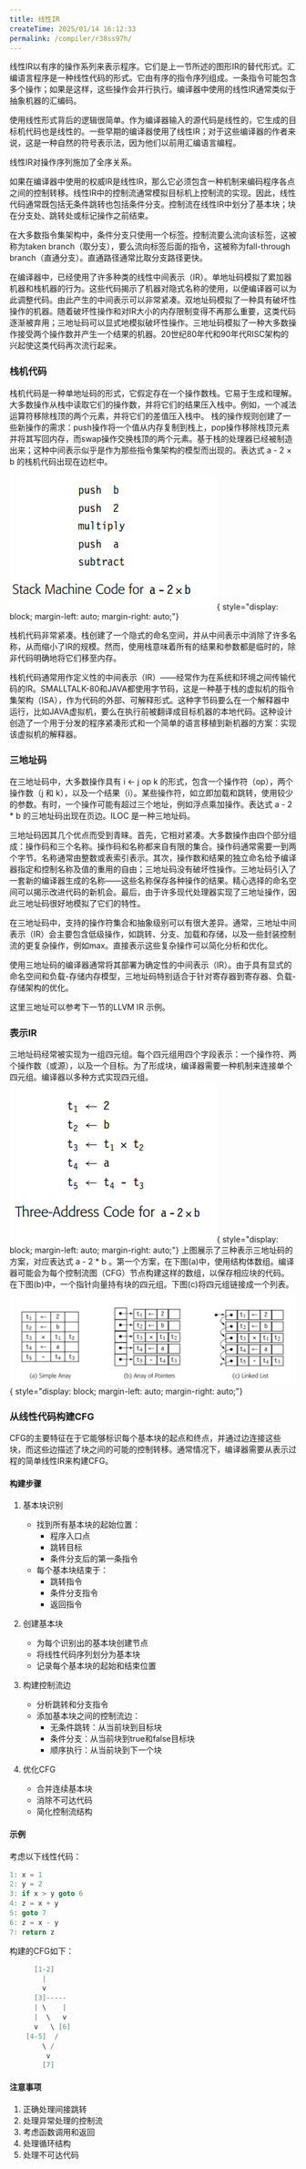 ```yaml
---
title: 线性IR
createTime: 2025/01/14 16:12:33
permalink: /compiler/r38ss97h/
---
```


线性IR以有序的操作系列来表示程序。它们是上一节所述的图形IR的替代形式。汇编语言程序是一种线性代码的形式。它由有序的指令序列组成。一条指令可能包含多个操作；如果是这样，这些操作会并行执行。编译器中使用的线性IR通常类似于抽象机器的汇编码。

使用线性形式背后的逻辑很简单。作为编译器输入的源代码是线性的，它生成的目标机代码也是线性的。一些早期的编译器使用了线性IR；对于这些编译器的作者来说，这是一种自然的符号表示法，因为他们以前用汇编语言编程。

线性IR对操作序列施加了全序关系。

如果在编译器中使用的权威IR是线性IR，那么它必须包含一种机制来编码程序各点之间的控制转移。线性IR中的控制流通常模拟目标机上控制流的实现。因此，线性代码通常既包括无条件跳转也包括条件分支。控制流在线性IR中划分了基本块；块在分支处、跳转处或标记操作之前结束。

在大多数指令集架构中，条件分支只使用一个标签。控制流要么流向该标签，这被称为taken branch（取分支），要么流向标签后面的指令，这被称为fall-through branch（直通分支）。直通路径通常比取分支路径更快。

在编译器中，已经使用了许多种类的线性中间表示（IR）。单地址码模拟了累加器机器和栈机器的行为。这些代码揭示了机器对隐式名称的使用，以便编译器可以为此调整代码。由此产生的中间表示可以非常紧凑。双地址码模拟了一种具有破坏性操作的机器。随着破坏性操作和对IR大小的内存限制变得不再那么重要，这类代码逐渐被弃用；三地址码可以显式地模拟破坏性操作。三地址码模拟了一种大多数操作接受两个操作数并产生一个结果的机器。20世纪80年代和90年代RISC架构的兴起使这类代码再次流行起来。

### 栈机代码

栈机代码是一种单地址码的形式，它假定存在一个操作数栈。它易于生成和理解。大多数操作从栈中读取它们的操作数，并将它们的结果压入栈中。例如，一个减法运算符移除栈顶的两个元素，并将它们的差值压入栈中。
栈的操作规则创建了一些新操作的需求：push操作将一个值从内存复制到栈上，pop操作移除栈顶元素并将其写回内存，而swap操作交换栈顶的两个元素。基于栈的处理器已经被制造出来；这种中间表示似乎是作为那些指令集架构的模型而出现的。表达式 a - 2 × b 的栈机代码出现在边栏中。

![picture4.1](/compiler/eac/IR/stack.png){ style="display: block; margin-left: auto; margin-right: auto;"}

栈机代码非常紧凑。栈创建了一个隐式的命名空间，并从中间表示中消除了许多名称，从而缩小了IR的规模。然而，使用栈意味着所有的结果和参数都是临时的，除非代码明确地将它们移至内存。

栈机代码通常用作定义性的中间表示（IR）——经常作为在系统和环境之间传输代码的IR。SMALLTALK-80和JAVA都使用字节码，这是一种基于栈的虚拟机的指令集架构（ISA），作为代码的外部、可解释形式。这种字节码要么在一个解释器中运行，比如JAVA虚拟机，要么在执行前被翻译成目标机器的本地代码。这种设计创造了一个用于分发的程序紧凑形式和一个简单的语言移植到新机器的方案：实现该虚拟机的解释器。

### 三地址码

在三地址码中，大多数操作具有 i <- j op k 的形式，包含一个操作符（op），两个操作数（j 和 k），以及一个结果（i）。某些操作符，如立即加载和跳转，使用较少的参数。有时，一个操作可能有超过三个地址，例如浮点乘加操作。表达式 a - 2 * b 的三地址码出现在页边。ILOC 是一种三地址码。

三地址码因其几个优点而受到青睐。首先，它相对紧凑。大多数操作由四个部分组成：操作码和三个名称。操作码和名称都来自有限的集合。操作码通常需要一到两个字节。名称通常由整数或表索引表示。其次，操作数和结果的独立命名给予编译器指定和控制名称及值的重用的自由；三地址码没有破坏性操作。三地址码引入了一套新的编译器生成的名称——这些名称保存各种操作的结果。精心选择的命名空间可以揭示改进代码的新机会。最后，由于许多现代处理器实现了三地址操作，因此三地址码很好地模拟了它们的特性。

在三地址码中，支持的操作符集合和抽象级别可以有很大差异。通常，三地址中间表示（IR）会主要包含低级操作，如跳转、分支、加载和存储，以及一些封装控制流的更复杂操作，例如max。直接表示这些复杂操作可以简化分析和优化。

使用三地址码的编译器通常将其部署为确定性的中间表示（IR）。由于具有显式的命名空间和负载-存储内存模型，三地址码特别适合于针对寄存器到寄存器、负载-存储架构的优化。

这里三地址可以参考下一节的LLVM IR 示例。

### 表示IR

三地址码经常被实现为一组四元组。每个四元组用四个字段表示：一个操作符、两个操作数（或源），以及一个目标。为了形成块，编译器需要一种机制来连接单个四元组。编译器以多种方式实现四元组。
![picture4.2](/compiler/eac/IR/irre.png){ style="display: block; margin-left: auto; margin-right: auto;"}
上图展示了三种表示三地址码的方案，对应表达式 a - 2 * b 。第一个方案，在下图(a)中，使用结构体数组。编译器可能会为每个控制流图（CFG）节点构建这样的数组，以保存相应块的代码。在下图(b)中，一个指针向量持有块的四元组。下图(c)将四元组链接成一个列表。

![picture4.2](/compiler/eac/IR/irre2.png){ style="display: block; margin-left: auto; margin-right: auto;"}

### 从线性代码构建CFG

CFG的主要特征在于它能够标识每个基本块的起点和终点，并通过边连接这些块，而这些边描述了块之间的可能的控制转移。通常情况下，编译器需要从表示过程的简单线性IR来构建CFG。

#### 构建步骤

1. 基本块识别
   - 找到所有基本块的起始位置：
     - 程序入口点
     - 跳转目标
     - 条件分支后的第一条指令
   - 每个基本块结束于：
     - 跳转指令
     - 条件分支指令
     - 返回指令

2. 创建基本块
   - 为每个识别出的基本块创建节点
   - 将线性代码序列划分为基本块
   - 记录每个基本块的起始和结束位置

3. 构建控制流边
   - 分析跳转和分支指令
   - 添加基本块之间的控制流边：
     - 无条件跳转：从当前块到目标块
     - 条件分支：从当前块到true和false目标块
     - 顺序执行：从当前块到下一个块

4. 优化CFG
   - 合并连续基本块
   - 消除不可达代码
   - 简化控制流结构

#### 示例

考虑以下线性代码：

```c
1: x = 1
2: y = 2
3: if x > y goto 6
4: z = x + y
5: goto 7
6: z = x - y
7: return z
```

构建的CFG如下：

```c
      [1-2]
        |
        v
      [3]-----
      | \    |
      |  \   v
      v   \ [6]
    [4-5]  /
        \ /
         v
        [7]
```

#### 注意事项

1. 正确处理间接跳转
2. 处理异常处理的控制流
3. 考虑函数调用和返回
4. 处理循环结构
5. 处理不可达代码
